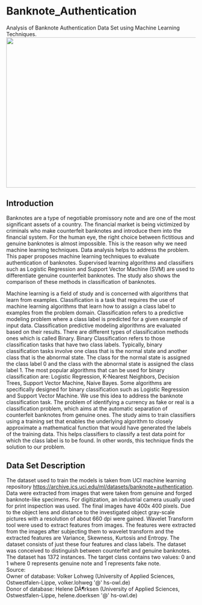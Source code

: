 # Banknote_Authentication
Analysis of Banknote Authentication Data Set using  Machine Learning Techniques.
<img src="us_dollar_banknotes_img.jpg" width="900" height="400" />


## Introduction
Banknotes are a type of negotiable promissory note and are one of the most significant assets of a country. The financial market is being victimized by criminals who make counterfeit banknotes and introduce them into the financial system. For the human eye, the right choice between fictitious and genuine banknotes is almost impossible. This is the reason why we need machine learning techniques. Data analysis helps to address the problem. This paper proposes machine learning techniques to evaluate authentication of banknotes. Supervised learning algorithms and classifiers such as Logistic Regression and Support Vector Machine (SVM) are used to differentiate genuine counterfeit banknotes. The study also shows the comparison of these methods in classification of banknotes. </br>

Machine learning is a field of study and is concerned with algorithms that learn from examples. Classification is a task that requires the use of machine learning algorithms that learn how to assign a class label to examples from the problem domain. Classification refers to a predictive modeling problem where a class label is predicted for a given example of input data. Classification predictive modeling algorithms are evaluated based on their results. There are different types of classification methods ones which is called Binary. Binary Classification refers to those classification tasks that have two class labels. Typically, binary classification tasks involve one class that is the normal state and another class that is the abnormal state. The class for the normal state is assigned the class label 0 and the class with the abnormal state is assigned the class label 1. The most popular algorithms that can be used for binary classification are: Logistic Regression, K-Nearest Neighbors, Decision Trees, Support Vector Machine, Naive Bayes. Some algorithms are specifically designed for binary classification such as Logistic Regression and Support Vector Machine. We use this idea to address the banknote classification task. The problem of identifying a currency as fake or real is a classification problem, which aims at the automatic separation of counterfeit banknotes from genuine ones. The study aims to train classifiers using a training set that enables the underlying algorithm to closely approximate a mathematical function that would have generated the labels of the training data. This helps classifiers to classify a test data point for which the class label is to be found. In other words, this technique finds the solution to our problem.

## Data Set Description
The dataset used to train the models is taken from UCI machine learning repository https://archive.ics.uci.edu/ml/datasets/banknote+authentication. Data were extracted from images that were taken from genuine and forged banknote-like specimens. For digitization, an industrial camera usually used for print inspection was used. The final images have 400x 400 pixels. Due to the object lens and distance to the investigated object gray-scale pictures with a resolution of about 660 dpi were gained. Wavelet Transform tool were used to extract features from images. The features were extracted from the images after subjecting them to wavelet transform and the extracted features are Variance, Skewness, Kurtosis and Entropy. The dataset consists of just these four features and class labels. The dataset was conceived to distinguish between counterfeit and genuine banknotes. The dataset has 1372 instances. The target class contains two values: 0 and 1 where 0 represents genuine note and 1 represents fake note. </br>
Source: </br>
Owner of database: Volker Lohweg (University of Applied Sciences, Ostwestfalen-Lippe, volker.lohweg '@' hs-owl.de) </br>
Donor of database: Helene DÃ¶rksen (University of Applied Sciences, Ostwestfalen-Lippe, helene.doerksen '@' hs-owl.de)
